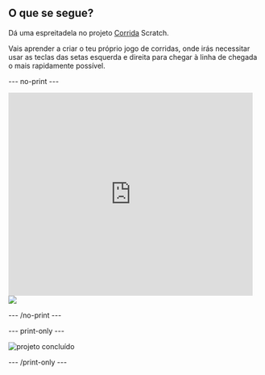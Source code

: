 ## O que se segue?

Dá uma espreitadela no projeto [Corrida](https://projects.raspberrypi.org/en/projects/sprint) Scratch.

Vais aprender a criar o teu próprio jogo de corridas, onde irás necessitar usar as teclas das setas esquerda e direita para chegar à linha de chegada o mais rapidamente possível.

--- no-print ---

<div class="scratch-preview">
  <iframe allowtransparency="true" width="485" height="402" src="https://scratch.mit.edu/projects/embed/298930696/?autostart=false" frameborder="0" scrolling="no"></iframe>
  <img src="images/sprint-final.png">
</div>

--- /no-print ---

--- print-only ---

![projeto concluído](images/sprint-final.png)

--- /print-only ---